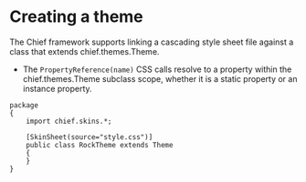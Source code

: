 # Creating a theme

The Chief framework supports linking a cascading style sheet file against a class that extends chief.themes.Theme.

- The `PropertyReference(name)` CSS calls resolve to a property within the chief.themes.Theme subclass scope, whether it is a static property or an instance property.

```as3
package
{
    import chief.skins.*;

    [SkinSheet(source="style.css")]
    public class RockTheme extends Theme
    {
    }
}
```